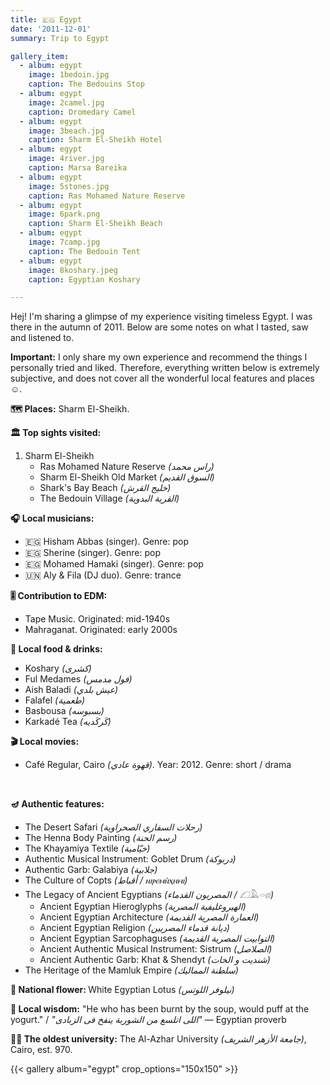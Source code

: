 ```yaml
---
title: 🇪🇬 Egypt
date: '2011-12-01'
summary: Trip to Egypt

gallery_item:
  - album: egypt
    image: 1bedoin.jpg
    caption: The Bedouins Stop
  - album: egypt
    image: 2camel.jpg
    caption: Dromedary Camel
  - album: egypt
    image: 3beach.jpg
    caption: Sharm El-Sheikh Hotel
  - album: egypt
    image: 4river.jpg
    caption: Marsa Bareika
  - album: egypt
    image: 5stones.jpg
    caption: Ras Mohamed Nature Reserve
  - album: egypt
    image: 6park.png
    caption: Sharm El-Sheikh Beach
  - album: egypt
    image: 7camp.jpg
    caption: The Bedouin Tent
  - album: egypt
    image: 8koshary.jpeg
    caption: Egyptian Koshary

---
```

Hej! I'm sharing a glimpse of my experience visiting timeless Egypt. I was there in the autumn of 2011. Below are some notes on what I tasted, saw and listened to. 

<b>Important:</b> I only share my own experience and recommend the things I personally tried and liked. Therefore, everything written below is extremely subjective, and does not cover all the wonderful local features and places ☺️. 

<b>🗺 Places:</b> Sharm El-Sheikh.<br>

<b>🏛 Top sights visited: </b>
1. Sharm El-Sheikh
    - Ras Mohamed Nature Reserve <i>(راس محمد)</i>
    - Sharm El-Sheikh Old Market <i>(السوق القديم)</i>
    - Shark's Bay Beach <i>(خليج القرش)</i>
    - The Bedouin Village <i>(القرية البدوية)</i>


<b>🎧 Local musicians: </b>
- 🇪🇬 Hisham Abbas (singer). Genre: pop
- 🇪🇬 Sherine (singer). Genre: pop
- 🇪🇬 Mohamed Hamaki (singer). Genre: pop
- 🇺🇳 Aly & Fila (DJ duo). Genre: trance


<b>🎚️ Contribution to EDM: </b>
- Tape Music. Originated: mid-1940s
- Mahraganat. Originated: early 2000s

<b>🥘 Local food & drinks: </b>
- Koshary <i>(كشرى)</i>
- Ful Medames <i>(فول مدمس)</i>
- Aish Baladi <i>(عيش بلدي)</i>
- Falafel <i>(طعمية)</i>
- Basbousa <i>(بسبوسه)</i>
- Karkadé Tea <i>(كَركَديه)</i>


<b>🎬 Local movies:</b>
- Café Regular, Cairo <i>(قهوة عادي)</i>. Year: 2012. Genre: short / drama
<br>


<b>🪔 Authentic features:</b>
- The Desert Safari <i>(رحلات السفاري الصحراوية)</i>
- The Henna Body Painting <i>(رسم الحنة)</i>
- The Khayamiya Textile <i>(خيّامية)</i>
- Authentic Musical Instrument: Goblet Drum <i>(دربوكة)</i>
- Authentic Garb: Galabiya <i>(جلابية)</i>
- The Culture of Copts <i>(أقباط / ⲛⲓⲣⲉⲙⲛ̀ⲭⲏⲙⲓ)</i>
- The Legacy of Ancient Egyptians <i>(المصريون القدماء / 𓆎𓅓𓏏𓊖)</i>
  - Ancient Egyptian Hieroglyphs <i>(الهيروغليفية المصرية)</i>
  - Ancient Egyptian Architecture <i>(العمارة المصرية القديمة)</i>
  - Ancient Egyptian Religion <i>(ديانة قدماء المصريين)</i>
  - Ancient Egyptian Sarcophaguses <i>(التوابيت المصرية القديمة)</i>
  - Ancient Authentic Musical Instrument: Sistrum <i>(الصلاصل)</i>
  - Ancient Authentic Garb: Khat & Shendyt <i>(شنديت و الخات)</i>
- The Heritage of the Mamluk Empire <i>(سلطنة المماليك)</i>



<b>💐 National flower: </b> White Egyptian Lotus <i>(نيلوفر اللوتس)</i>


<b>🦉 Local wisdom:</b> "He who has been burnt by the soup, would puff at the yogurt." / <i>"اللى اتلسع من الشوربة ينفخ فى الزبادى"</i> — Egyptian proverb


<b>👨‍🎓 The oldest university:</b> The Al-Azhar University <i>(جامعة الأزهر الشريف)</i>, Cairo, est. 970.  


{{< gallery album="egypt" crop_options="150x150" >}}
   

